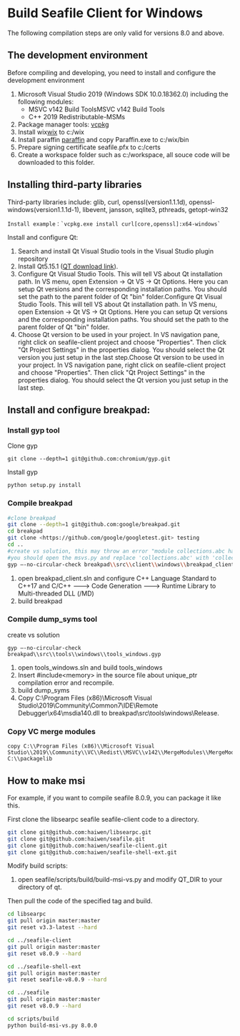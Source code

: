 # Build Seafile Client for Windows

The following compilation steps are only valid for versions 8.0 and above.

## The development environment

Before compiling and developing, you need to install and configure the development environment

1. Microsoft Visual Studio 2019 (Windows SDK 10.0.18362.0) including the following modules:
   * MSVC v142 Build ToolsMSVC v142 Build Tools
   * C++ 2019 Redistributable-MSMs
2. Package manager tools: [vcpkg](https://docs.microsoft.com/en-us/cpp/build/vcpkg?view=vs-2019)
3. Install wix[wix](https://github.com/wixtoolset/wix3/releases/tag/wix3111rtm) to c:/wix
4. Install paraffin [paraffin](https://github.com/Wintellect/Paraffin/releases) and copy Paraffin.exe to c:/wix/bin
5. Prepare signing certificate seafile.pfx to c:/certs
6. Create a workspace folder such as c:/workspace, all souce code will be downloaded to this folder.

## Installing third-party libraries

Third-party libraries include: glib, curl, openssl(version1.1.1d), openssl-windows(version1.1.1d-1), libevent, jansson, sqlite3, pthreads, getopt-win32

```
Install example：`vcpkg.exe install curl[core,openssl]:x64-windows`

```

Install and configure Qt:

1. Search and install Qt Visual Studio tools in the Visual Studio plugin repository
2. Install Qt5.15.1 ([QT download link](http://download.qt.io/archive/qt/)).
3. Configure Qt Visual Studio Tools. This will tell VS about Qt installation path. In VS menu, open Extension -> Qt VS -> Qt Options. Here you can setup Qt versions and the corresponding installation paths. You should set the path to the parent folder of Qt "bin" folder.Configure Qt Visual Studio Tools. This will tell VS about Qt installation path. In VS menu, open Extension -> Qt VS -> Qt Options. Here you can setup Qt versions and the corresponding installation paths. You should set the path to the parent folder of Qt "bin" folder.
4. Choose Qt version to be used in your project. In VS navigation pane, right click on seafile-client project and choose "Properties". Then click "Qt Project Settings" in the properties dialog. You should select the Qt version you just setup in the last step.Choose Qt version to be used in your project. In VS navigation pane, right click on seafile-client project and choose "Properties". Then click "Qt Project Settings" in the properties dialog. You should select the Qt version you just setup in the last step.

## Install and configure breakpad:

### Install gyp tool

Clone gyp

```
git clone --depth=1 git@github.com:chromium/gyp.git

```

Install gyp 

```
python setup.py install

```

### Compile breakpad

```bash
#clone breakpad
git clone --depth=1 git@github.com:google/breakpad.git
cd breakpad
git clone <https://github.com/google/googletest.git> testing
cd ..
#create vs solution, this may throw an error "module collections.abc has no attribute OrderedDict",
#you should open the msvs.py and replace 'collections.abc' with 'collections'.
gyp –-no-circular-check breakpad\\src\\client\\windows\\breakpad_client.gyp

```

1. open breakpad_client.sln and configure C++ Language Standard to C++17 and C/C++ ---> Code Generation ---> Runtime Library to  Multi-threaded DLL (/MD)
2. build breakpad

### Compile dump_syms tool

create vs solution

```
gyp –-no-circular-check breakpad\\src\\tools\\windows\\tools_windows.gyp

```

1. open tools_windows.sln and build tools_windows
2. Insert #include\<memory> in the source file about unique_ptr compilation error and recompile.
3. build dump_syms
4. Copy C:\\Program Files (x86)\\Microsoft Visual Studio\\2019\\Community\\Common7\\IDE\\Remote Debugger\\x64\\msdia140.dll to breakpad\\src\\tools\\windows\\Release.

### Copy VC merge modules

```
copy C:\\Program Files (x86)\\Microsoft Visual Studio\\2019\\Community\\VC\\Redist\\MSVC\\v142\\MergeModules\\MergeModules\\Microsoft_VC142_CRT_x64.msm C:\\packagelib

```

## How to make msi

For example, if you want to compile seafile 8.0.9, you can package it like this.

First clone the libsearpc seafile seafile-client code to a directory.

```bash
git clone git@github.com:haiwen/libsearpc.git
git clone git@github.com:haiwen/seafile.git
git clone git@github.com:haiwen/seafile-client.git
git clone git@github.com:haiwen/seafile-shell-ext.git

```

Modify build scripts:

1. open seafile/scripts/build/build-msi-vs.py and modify QT_DIR to your directory of qt.

Then pull the code of the specified tag and build.

```bash
cd libsearpc
git pull origin master:master
git reset v3.3-latest --hard

cd ../seafile-client
git pull origin master:master
git reset v8.0.9 --hard

cd ../seafile-shell-ext
git pull origin master:master
git reset seafile-v8.0.9 --hard

cd ../seafile
git pull origin master:master
git reset v8.0.9 --hard

cd scripts/build
python build-msi-vs.py 8.0.0

```


